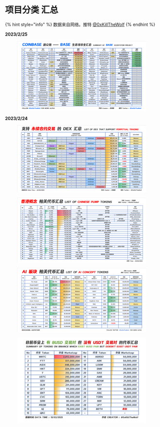 # 项目分类 汇总

{% hint style="info" %}
数据来自网络。推特 [@0xKillTheWolf](https://twitter.com/0xKillTheWolf)
{% endhint %}

**2023/2/25**

<figure><img src="../.gitbook/assets/image (4).png" alt=""><figcaption></figcaption></figure>

**2023/2/24**

<figure><img src="../.gitbook/assets/image (2).png" alt=""><figcaption></figcaption></figure>

<figure><img src="../.gitbook/assets/image (3).png" alt=""><figcaption></figcaption></figure>

<figure><img src="../.gitbook/assets/image.png" alt=""><figcaption></figcaption></figure>

<figure><img src="../.gitbook/assets/image (1).png" alt=""><figcaption></figcaption></figure>
